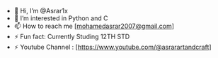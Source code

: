 - 👋 Hi, I’m @Asrar1x
- 👀 I’m interested in Python and C
- 📫 How to reach me [mohamedasrar2007@gmail.com]
- ⚡ Fun fact: Currently Studing 12TH STD 
- ⚡ Youtube Channel : [https://www.youtube.com/@asrarartandcraft]
<!---
Asrar1x/Asrar1x is a ✨ special ✨ repository because its `README.md` (this file) appears on your GitHub profile.
You can click the Preview link to take a look at your changes.
--->
